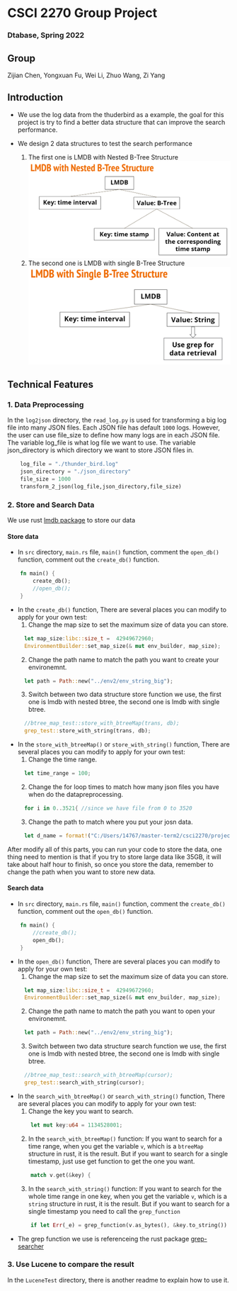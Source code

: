 # CSCI 2270 Group Project

### Dtabase, Spring 2022

## Group
Zijian Chen, Yongxuan Fu, Wei Li, Zhuo Wang, Zi Yang

## Introduction
- We use the log data from the thuderbird as a example, the goal for this project is try to find a better data structure that can improve the search performance.

- We design 2 data structures to test the search performance
  1. The first one is LMDB with Nested B-Tree Structure
    ![](graph/structure1.png)
  2. The second one is LMDB with single B-Tree Structure
    ![](graph/structure2.png)
## Technical Features

### 1. Data Preprocessing
In the `log2json` directory, the `read_log.py` is used for transforming a big log file into many JSON files. Each JSON file has default `1000` logs. However, the user can use file_size to define how many logs are in each JSON file. The variable log_file is what log file we want to use. The variable json_directory is which directory we want to store JSON files in.
``` Python
    log_file = "./thunder_bird.log"
    json_directory = "./json_directory"
    file_size = 1000
    transform_2_json(log_file,json_directory,file_size)
```

### 2. Store and Search Data
We use rust [lmdb package](https://docs.rs/lmdb/latest/lmdb/index.html) to store our data
#### Store data
- In `src` directory, `main.rs` file, `main()` function, comment the `open_db()` function, comment out the `create_db()` function.
``` Rust
    fn main() {
        create_db();
        //open_db();  
    }
```
- In the `create_db()` function, There are several places you can modify to apply for your own test:
  1. Change the map size to set the maximum size of data you can store.
  ``` Rust
    let map_size:libc::size_t =  42949672960;
    EnvironmentBuilder::set_map_size(& mut env_builder, map_size);
  ```
  2. Change the path name to match the path you want to create your environemnt.
  ``` Rust
    let path = Path::new("../env2/env_string_big");
  ```
  3. Switch between two data structure store function we use, the first one is lmdb with nested btree, the second one is lmdb with single btree.
  ``` Rust
    //btree_map_test::store_with_btreeMap(trans, db);
    grep_test::store_with_string(trans, db);
  ```
- In the `store_with_btreeMap()` or `store_with_string()` function, There are several places you can modify to apply for your own test:
  1. Change the time range.
  ``` Rust
    let time_range = 100;
  ```
  2. Change the for loop times to match how many json files you have when do the datapreprocessing.
  ``` Rust
    for i in 0..3521{ //since we have file from 0 to 3520
  ```
  3. Change the path to match where you put your josn data.
  ``` Rust
    let d_name = format!("C:/Users/14767/master-term2/csci2270/project/log2json/json_directory/file_{}.json", i );
  ```
After modify all of this parts, you can run your code to store the data, one thing need to mention is that if you try to store large data like 35GB, it will take about half hour to finish, so once you store the data, remember to change the path when you want to store new data.
#### Search data
- In `src` directory, `main.rs` file, `main()` function, comment the `create_db()` function, comment out the `open_db()` function.
``` Rust
    fn main() {
        //create_db();
        open_db();  
    }
```
- In the `open_db()` function, There are several places you can modify to apply for your own test:
  1. Change the map size to set the maximum size of data you can store.
  ``` Rust
    let map_size:libc::size_t =  42949672960;
    EnvironmentBuilder::set_map_size(& mut env_builder, map_size);
  ```
  2. Change the path name to match the path you want to open your environemnt.
  ``` Rust
    let path = Path::new("../env2/env_string_big");
  ```
  3. Switch between two data structure search function we use, the first one is lmdb with nested btree, the second one is lmdb with single btree.
  ``` Rust
    //btree_map_test::search_with_btreeMap(cursor);
    grep_test::search_with_string(cursor);
  ```
- In the `search_with_btreeMap()` or `search_with_string()` function, There are several places you can modify to apply for your own test:
  1. Change the key you want to search.
  ``` Rust
      let mut key:u64 = 1134528001;
  ```
  2. In the `search_with_btreeMap()` function:
    If you want to search for a time range, when you get the variable `v`, which is a `btreeMap` structure in rust, it is the result. 
    But if you want to search for a single timestamp, just use get function to get the one you want.
    ``` Rust
        match v.get(&key) {
    ```
  3. In the `search_with_string()` function:
    If you want to search for the whole time range in one key, when you get the variable `v`, which is a `string` structure in rust, it is the result.
    But if you want to search for a single timestamp you need to call the `grep_function` 
    ``` Rust
        if let Err(_e) = grep_function(v.as_bytes(), &key.to_string()) { /* */ }
    ```
-   The grep function we use is referenceing the rust package [grep-searcher](https://docs.rs/grep-searcher/latest/grep_searcher/)
### 3. Use Lucene to compare the result
In the `LuceneTest` directory, there is another readme to explain how to use it.